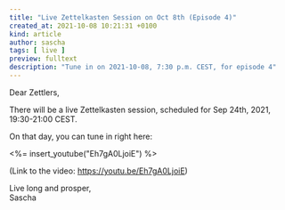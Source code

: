 ```yaml
---
title: "Live Zettelkasten Session on Oct 8th (Episode 4)"
created_at: 2021-10-08 10:21:31 +0100
kind: article
author: sascha
tags: [ live ]
preview: fulltext
description: "Tune in on 2021-10-08, 7:30 p.m. CEST, for episode 4"
---
```

Dear Zettlers,

There will be a live Zettelkasten session, scheduled for Sep 24th, 2021, 19:30-21:00 CEST.

On that day, you can tune in right here:

<%= insert_youtube("Eh7gA0LjoiE") %>

(Link to the video: <https://youtu.be/Eh7gA0LjoiE>)

Live long and prosper,<br>
Sascha
